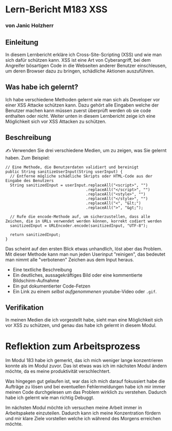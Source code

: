 # Lern-Bericht M183 XSS
### von Janic Holzherr

## Einleitung

In diesem Lernbericht erkläre ich Cross-Site-Scripting (XSS) und wie man sich dafür schützen kann. XSS ist eine Art von Cyberangriff, bei dem Angreifer bösartigen Code in die Webseiten anderer Benutzer einschleusen, um deren Browser dazu zu bringen, schädliche Aktionen auszuführen.

## Was habe ich gelernt?

Ich habe verschiedene Methoden gelernt wie man sich als Developer vor einer XSS Attacke schützen kann. Dazu gehört alle Eingaben welche der Benutzer machen kann müssen zuerst überprüft werden ob sie code enthalten oder nicht. Weiter unten in diesem Lernbericht zeige ich eine Möglichkeit sich vor XSS Attacken zu schützen.

## Beschreibung

✍️ Verwenden Sie drei verschiedene Medien, um zu zeigen, was Sie gelernt haben. Zum Beispiel:
```
// Eine Methode, die Benutzerdaten validiert und bereinigt
public String sanitizeUserInput(String userInput) {
  // Entferne mögliche schädliche Skripts oder HTML-Code aus der Eingabe des Benutzers
  String sanitizedInput = userInput.replaceAll("<script>", "")
                                   .replaceAll("</script>", "")
                                   .replaceAll("<style>", "")
                                   .replaceAll("</style>", "")
                                   .replaceAll("<", "&lt;")
                                   .replaceAll(">", "&gt;");

  // Rufe die encode-Methode auf, um sicherzustellen, dass alle Zeichen, die in URLs verwendet werden können, korrekt codiert werden
  sanitizedInput = URLEncoder.encode(sanitizedInput, "UTF-8");

  return sanitizedInput;
}
```
Das scheint auf den ersten Blick etwas unhandlich, löst aber das Problem. Mit dieser Methode kann man nun jeden Userinput "reinigen", das bedeutet man nimmt alle "verbotenen" Zeichen aus dem Input heraus.



* Eine textliche Beschreibung
* Ein deutliches, aussagekräftiges Bild oder eine kommentierte Bildschirm-Aufnahme
* Ein gut dokumentierter Code-Fetzen
* Ein Link zu einem *selbst aufgenommenen* youtube-Video oder `.gif`.

## Verifikation

In meinen Medien die ich vorgestellt habe, sieht man eine Möglichkeit sich vor XSS zu schützen, und genau das habe ich gelernt in diesem Modul.

# Reflektion zum Arbeitsprozess

Im Modul 183 habe ich gemerkt, das ich mich weniger lange konzentrieren konnte als im Modul zuvor. Das ist etwas was ich im nächsten Modul ändern möchte, da es meine produktivität verschlechtert.

Was hingegen gut gelaufen ist, war das ich mich darauf fokussiert habe die Aufträge zu lösen und bei eventuellen Fehlermeldungen habe ich mir immer meinen Code durchgelesen um das Problem wirklich zu verstehen. Dadurch habe ich gelernt wie man richtig Debuggt.

Im nächsten Modul möchte ich versuchen meine Arbeit immer in Arbeitspakete einzuteilen. Dadurch kann ich meine Konzentration fördern und mir klare Ziele vorstellen welche ich während des Morgens erreichen möchte.
